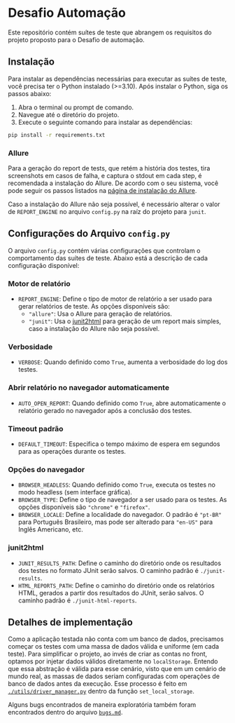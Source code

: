 # Desafio Automação

Este repositório contém suítes de teste que abrangem os requisitos do projeto proposto para o Desafio de automação.

## Instalação

Para instalar as dependências necessárias para executar as suítes de teste, você precisa ter o Python instalado (>=3.10). Após instalar o Python, siga os passos abaixo:

1. Abra o terminal ou prompt de comando.
2. Navegue até o diretório do projeto.
3. Execute o seguinte comando para instalar as dependências:

```bash
pip install -r requirements.txt
```

### Allure

Para a geração do report de tests, que retém a história dos testes, tira screenshots em casos de falha, e captura o stdout em cada step, é recomendada a instalação do Allure. De acordo com o seu sistema, você pode seguir os passos listados na [página de instalação do Allure](https://allurereport.org/docs/gettingstarted-installation/).

Caso a instalação do Allure não seja possível, é necessário alterar o valor de `REPORT_ENGINE` no arquivo `config.py` na raíz do projeto para `junit`.

## Configurações do Arquivo `config.py`

O arquivo `config.py` contém várias configurações que controlam o comportamento das suítes de teste. Abaixo está a descrição de cada configuração disponível:

### Motor de relatório
- `REPORT_ENGINE`: Define o tipo de motor de relatório a ser usado para gerar relatórios de teste. As opções disponíveis são:
  - `"allure"`: Usa o Allure para geração de relatórios.
  - `"junit"`: Usa o [junit2html](https://github.com/inorton/junit2html) para geração de um report mais simples, caso a instalação do Allure não seja possível.
  
### Verbosidade
- `VERBOSE`: Quando definido como `True`, aumenta a verbosidade do log dos testes.

### Abrir relatório no navegador automaticamente
- `AUTO_OPEN_REPORT`: Quando definido como `True`, abre automaticamente o relatório gerado no navegador após a conclusão dos testes.

### Timeout padrão
- `DEFAULT_TIMEOUT`: Especifica o tempo máximo de espera em segundos para as operações durante os testes.

### Opções do navegador
- `BROWSER_HEADLESS`: Quando definido como `True`, executa os testes no modo headless (sem interface gráfica).
- `BROWSER_TYPE`: Define o tipo de navegador a ser usado para os testes. As opções disponíveis são `"chrome"` e `"firefox"`.
- `BROWSER_LOCALE`: Define a localidade do navegador. O padrão é `"pt-BR"` para Português Brasileiro, mas pode ser alterado para `"en-US"` para Inglês Americano, etc.

### junit2html
- `JUNIT_RESULTS_PATH`: Define o caminho do diretório onde os resultados dos testes no formato JUnit serão salvos. O caminho padrão é `./junit-results`.
- `HTML_REPORTS_PATH`: Define o caminho do diretório onde os relatórios HTML, gerados a partir dos resultados do JUnit, serão salvos. O caminho padrão é `./junit-html-reports`.

## Detalhes de implementação

Como a aplicação testada não conta com um banco de dados, precisamos começar os testes com uma massa de dados válida e uniforme (em cada teste). Para simplificar o projeto, ao invés de criar as contas no front, optamos por injetar dados válidos diretamente no `localStorage`. Entendo que essa abstração é válida para esse cenário, visto que em um cenário de mundo real, as massas de dados seriam configuradas com operações de banco de dados antes da execução. Esse processo é feito em [`./utils/driver_manager.py`](https://github.com/spedr/DesafioAutomacao/blob/main/utils/driver_manager.py) dentro da função `set_local_storage`.

Alguns bugs encontrados de maneira exploratória também foram encontrados dentro do arquivo [`bugs.md`](https://github.com/spedr/DesafioAutomacao/blob/main/bugs.md).